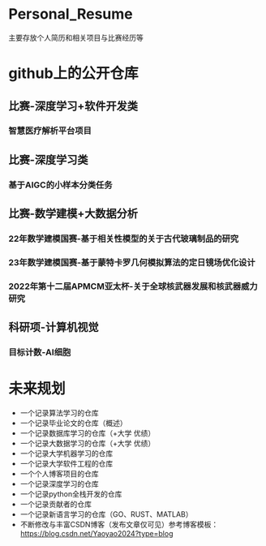 # Personal_Resume
主要存放个人简历和相关项目与比赛经历等
# github上的公开仓库
## 比赛-深度学习+软件开发类
### 智慧医疗解析平台项目
## 比赛-深度学习类
### 基于AIGC的小样本分类任务
## 比赛-数学建模+大数据分析
### 22年数学建模国赛-基于相关性模型的关于古代玻璃制品的研究
### 23年数学建模国赛-基于蒙特卡罗几何模拟算法的定日镜场优化设计
### 2022年第十二届APMCM亚太杯-关于全球核武器发展和核武器威力研究
## 科研项-计算机视觉
### 目标计数-AI细胞

# 未来规划
- 一个记录算法学习的仓库
- 一个记录毕业论文的仓库（概述）
- 一个记录数据库学习的仓库（+大学 优绩）
- 一个记录大数据学习的仓库（+大学 优绩）
- 一个记录大学机器学习的仓库
- 一个记录大学软件工程的仓库
- 一个个人博客项目的仓库
- 一个记录深度学习的仓库
- 一个记录python全栈开发的仓库
- 一个记录贡献者的仓库
- 一个记录新语言学习的仓库（GO、RUST、MATLAB）
- 不断修改与丰富CSDN博客（发布文章仅可见）参考博客模板：https://blog.csdn.net/Yaoyao2024?type=blog
